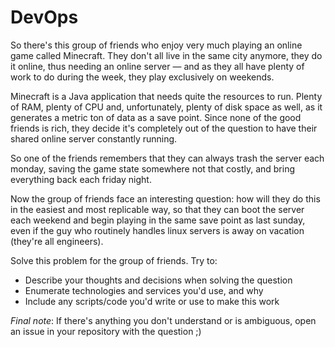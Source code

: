 # DevOps

So there's this group of friends who enjoy very much playing an online game called Minecraft. They don't all live in the same city anymore, they do it online, thus needing an online server — and as they all have plenty of work to do during the week, they play exclusively on weekends.

Minecraft is a Java application that needs quite the resources to run. Plenty of RAM, plenty of CPU and, unfortunately, plenty of disk space as well, as it generates a metric ton of data as a save point. Since none of the good friends is rich, they decide it's completely out of the question to have their shared online server constantly running.

So one of the friends remembers that they can always trash the server each monday, saving the game state somewhere not that costly, and bring everything back each friday night.

Now the group of friends face an interesting question: how will they do this in the easiest and most replicable way, so that they can boot the server each weekend and begin playing in the same save point as last sunday, even if the guy who routinely handles linux servers is away on vacation (they're all engineers).

Solve this problem for the group of friends. Try to:

* Describe your thoughts and decisions when solving the question
* Enumerate technologies and services you'd use, and why
* Include any scripts/code you'd write or use to make this work

*Final note*: If there's anything you don't understand or is ambiguous, open an issue in your repository with the question ;) 
